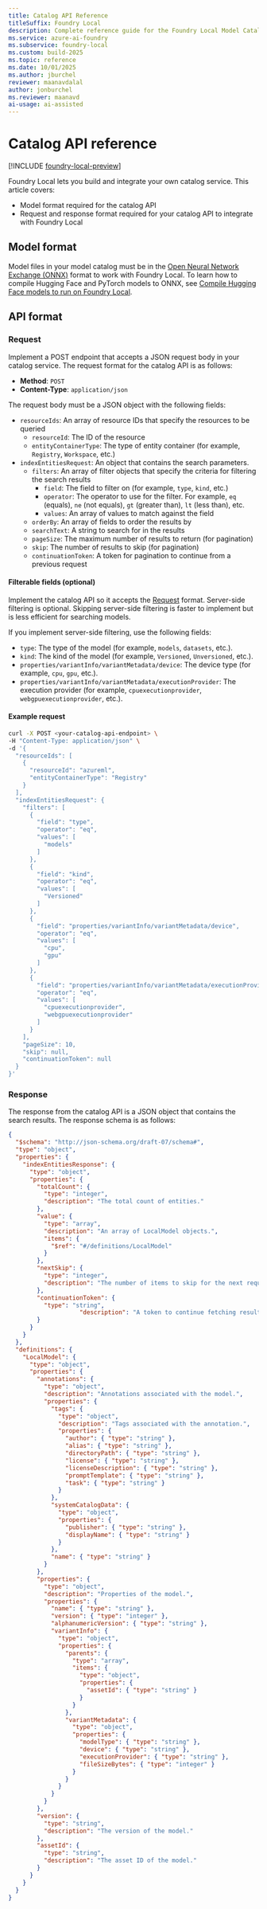 ```yaml
---
title: Catalog API Reference
titleSuffix: Foundry Local
description: Complete reference guide for the Foundry Local Model Catalog API.
ms.service: azure-ai-foundry
ms.subservice: foundry-local
ms.custom: build-2025
ms.topic: reference
ms.date: 10/01/2025
ms.author: jburchel
reviewer: maanavdalal
author: jonburchel
ms.reviewer: maanavd
ai-usage: ai-assisted
---
```


# Catalog API reference

[!INCLUDE [foundry-local-preview](./../includes/foundry-local-preview.md)]

Foundry Local lets you build and integrate your own catalog service. This article covers:

- Model format required for the catalog API
- Request and response format required for your catalog API to integrate with Foundry Local

## Model format

Model files in your model catalog must be in the [Open Neural Network Exchange (ONNX)](https://onnx.ai/) format to work with Foundry Local. To learn how to compile Hugging Face and PyTorch models to ONNX, see [Compile Hugging Face models to run on Foundry Local](../how-to/how-to-compile-hugging-face-models.md).

## API format

### Request

Implement a POST endpoint that accepts a JSON request body in your catalog service. The request format for the catalog API is as follows:

- **Method**: `POST`
- **Content-Type**: `application/json`

The request body must be a JSON object with the following fields:

- `resourceIds`: An array of resource IDs that specify the resources to be queried
    - `resourceId`: The ID of the resource
    - `entityContainerType`: The type of entity container (for example, `Registry`, `Workspace`, etc.)
- `indexEntitiesRequest`: An object that contains the search parameters.
  - `filters`: An array of filter objects that specify the criteria for filtering the search results
      - `field`: The field to filter on (for example, `type`, `kind`, etc.)
      - `operator`: The operator to use for the filter. For example, `eq` (equals), `ne` (not equals), `gt` (greater than), `lt` (less than), etc.
      - `values`: An array of values to match against the field
  - `orderBy`: An array of fields to order the results by
  - `searchText`: A string to search for in the results
  - `pageSize`: The maximum number of results to return (for pagination)
  - `skip`: The number of results to skip (for pagination)
  - `continuationToken`: A token for pagination to continue from a previous request

#### Filterable fields (optional)

Implement the catalog API so it accepts the [Request](#request) format. Server-side filtering is optional. Skipping server-side filtering is faster to implement but is less efficient for searching models.

If you implement server-side filtering, use the following fields:

- `type`: The type of the model (for example, `models`, `datasets`, etc.).
- `kind`: The kind of the model (for example, `Versioned`, `Unversioned`, etc.).
- `properties/variantInfo/variantMetadata/device`: The device type (for example, `cpu`, `gpu`, etc.).
- `properties/variantInfo/variantMetadata/executionProvider`: The execution provider (for example, `cpuexecutionprovider`, `webgpuexecutionprovider`, etc.).


#### Example request

```bash
curl -X POST <your-catalog-api-endpoint> \
-H "Content-Type: application/json" \
-d '{
  "resourceIds": [
    {
      "resourceId": "azureml",
      "entityContainerType": "Registry"
    }
  ],
  "indexEntitiesRequest": {
    "filters": [
      {
        "field": "type",
        "operator": "eq",
        "values": [
          "models"
        ]
      },
      {
        "field": "kind",
        "operator": "eq",
        "values": [
          "Versioned"
        ]
      },
      {
        "field": "properties/variantInfo/variantMetadata/device",
        "operator": "eq",
        "values": [
          "cpu",
          "gpu"
        ]
      },
      {
        "field": "properties/variantInfo/variantMetadata/executionProvider",
        "operator": "eq",
        "values": [
          "cpuexecutionprovider",
          "webgpuexecutionprovider"
        ]
      }
    ],
    "pageSize": 10,
    "skip": null,
    "continuationToken": null
  }
}'
```

### Response

The response from the catalog API is a JSON object that contains the search results. The response schema is as follows:

```json
{
  "$schema": "http://json-schema.org/draft-07/schema#",
  "type": "object",
  "properties": {
    "indexEntitiesResponse": {
      "type": "object",
      "properties": {
        "totalCount": {
          "type": "integer",
          "description": "The total count of entities."
        },
        "value": {
          "type": "array",
          "description": "An array of LocalModel objects.",
          "items": {
            "$ref": "#/definitions/LocalModel"
          }
        },
        "nextSkip": {
          "type": "integer",
          "description": "The number of items to skip for the next request."
        },
        "continuationToken": {
          "type": "string",
                    "description": "A token to continue fetching results."
        }
      }
    }
  },
  "definitions": {
    "LocalModel": {
      "type": "object",
      "properties": {
        "annotations": {
          "type": "object",
          "description": "Annotations associated with the model.",
          "properties": {
            "tags": {
              "type": "object",
              "description": "Tags associated with the annotation.",
              "properties": {
                "author": { "type": "string" },
                "alias": { "type": "string" },
                "directoryPath": { "type": "string" },
                "license": { "type": "string" },
                "licenseDescription": { "type": "string" },
                "promptTemplate": { "type": "string" },
                "task": { "type": "string" }
              }
            },
            "systemCatalogData": {
              "type": "object",
              "properties": {
                "publisher": { "type": "string" },
                "displayName": { "type": "string" }
              }
            },
            "name": { "type": "string" }
          }
        },
        "properties": {
          "type": "object",
          "description": "Properties of the model.",
          "properties": {
            "name": { "type": "string" },
            "version": { "type": "integer" },
            "alphanumericVersion": { "type": "string" },
            "variantInfo": {
              "type": "object",
              "properties": {
                "parents": {
                  "type": "array",
                  "items": {
                    "type": "object",
                    "properties": {
                      "assetId": { "type": "string" }
                    }
                  }
                },
                "variantMetadata": {
                  "type": "object",
                  "properties": {
                    "modelType": { "type": "string" },
                    "device": { "type": "string" },
                    "executionProvider": { "type": "string" },
                    "fileSizeBytes": { "type": "integer" }
                  }
                }
              }
            }
          }
        },
        "version": {
          "type": "string",
          "description": "The version of the model."
        },
        "assetId": {
          "type": "string",
          "description": "The asset ID of the model."
        }
      }
    }
  }
}
```
